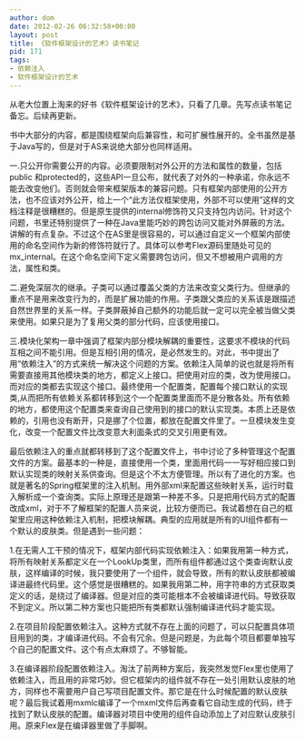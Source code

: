 ```yaml
---
author: dom
date: 2012-02-26 06:32:58+00:00
layout: post
title: 《软件框架设计的艺术》读书笔记
pid: 171
tags:
- 依赖注入
- 软件框架设计的艺术
---
```


从老大位置上淘来的好书《软件框架设计的艺术》，只看了几章。先写点读书笔记备忘。后续再更新。

书中大部分的内容，都是围绕框架向后兼容性，和可扩展性展开的。全书虽然是基于Java写的，但是对于AS来说绝大部分也同样适用。

一.只公开你需要公开的内容。必须要限制对外公开的方法和属性的数量，包括public 和protected的，这些API一旦公布，就代表了对外的一种承诺，你永远不能去改变他们。否则就会带来框架版本的兼容问题。只有框架内部使用的公开方法，也不应该对外公开，给上一个“此方法仅框架使用，外部不可以使用”这样的文档注释是很糟糕的。但是原生提供的internal修饰符又只支持包内访问。针对这个问题，书里还特别提供了一种在Java里能巧妙的跨包访问又能对外屏蔽的方法。讲解的有点复杂。不过这个在AS里是很容易的，可以通过自定义一个框架内部使用的命名空间作为新的修饰符就行了。具体可以参考Flex源码里随处可见的mx_internal。在这个命名空间下定义需要跨包访问，但又不想被用户调用的方法，属性和类。

二.避免深层次的继承。子类可以通过覆盖父类的方法来改变父类行为。但继承的重点不是用来改变行为的，而是扩展功能的作用。子类跟父类应的关系该是跟描述自然世界里的关系一样。子类屏蔽掉自己额外的功能后就一定可以完全被当做父类来使用。如果只是为了复用父类的部分代码，应该使用接口。

三.模块化架构一章中强调了框架内部分模块解耦的重要性，这要求不模块的代码互相之间不能引用。但是互相引用的情况，是必然发生的。对此，书中提出了用“依赖注入”的方式来统一解决这个问题的方案。依赖注入简单的说也就是将所有需要直接用其他模块类的地方，都定义上接口。把使用对应的类，改为使用接口。而对应的类都去实现这个接口。最终使用一个配置类，配置每个接口默认的实现类,从而把所有依赖关系都转移到这个一个配置类里面而不是分散各处。所有依赖的地方，都使用这个配置类来查询自己使用到的接口的默认实现类。本质上还是依赖的，引用也没有断开，只是挪了个位置，都放在配置文件里了。一旦模块发生变化，改变一个配置文件比改变意大利面条式的交叉引用更有效。

最后依赖注入的重点就都转移到了这个配置文件上，书中讨论了多种管理这个配置文件的方案。最基本的一种是，直接使用一个类，里面用代码一一写好相应接口到默认实现类的映射关系供查询。但是这个不太方便管理。所以有了进化的方案。也就是著名的Spring框架里的注入机制。用外部xml来配置这些映射关系，运行时载入解析成一个查询类。实际上原理还是跟第一种差不多。只是把用代码方式的配置改成xml，对于不了解框架的配置人员来说，比较方便而已。我试着想在自己的框架里应用这种依赖注入机制，把模块解耦。典型的应用就是所有的UI组件都有一个默认的皮肤类。但是遇到一些问题：

1.在无需人工干预的情况下，框架内部代码实现依赖注入：如果我用第一种方式，将所有映射关系都定义在一个LookUp类里，而所有组件都通过这个类查询默认皮肤，这样编译的时候，我只要使用了一个组件，就会导致，所有的默认皮肤都被编译进最终代码里。这个感觉是很糟糕的。如果我用第二种，用字符串的方式获取类定义的话，是绕过了编译器。但是对应的类可能根本不会被编译进代码。导致获取不到定义。所以第二种方案也只能把所有类都默认强制编译进代码才能实现。

2.在项目阶段配置依赖注入。这种方式就不存在上面的问题了，可以只配置具体项目用到的类，才编译进代码。不会有冗余。但是问题是，为此每个项目都要单独写个自己的配置文件。这个有点太麻烦了。不够智能。

3.在编译器阶段配置依赖注入。淘汰了前两种方案后，我突然发觉Flex里也使用了依赖注入，而且用的非常巧妙。但它框架内的组件就不存在一处引用默认皮肤的地方，同样也不需要用户自己写项目配置文件。那它是在什么时候配置的默认皮肤呢？最后我试着用mxmlc编译了一个mxml文件后再查看它自动生成的代码，终于找到了默认皮肤的配置。编译器对项目中使用的组件自动添加上了对应默认皮肤引用。原来Flex是在编译器里做了手脚啊。
